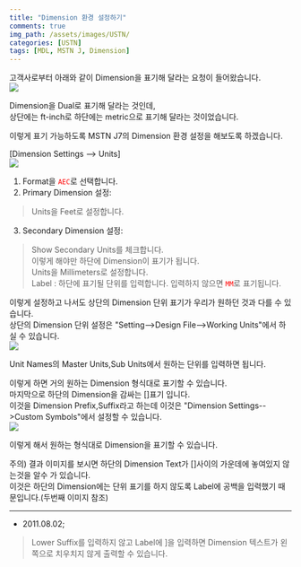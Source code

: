 ```yaml
---
title: "Dimension 환경 설정하기"
comments: true 
img_path: /assets/images/USTN/
categories: [USTN]
tags: [MDL, MSTN J, Dimension]
---
```


고객사로부터 아래와 같이 Dimension을 표기해 달라는 요청이 들어왔습니다.\
![](2011-07-05-64.png)


Dimension을 Dual로 표기해 달라는 것인데,\
상단에는 ft-inch로 하단에는 metric으로 표기해 달라는 것이었습니다.

이렇게 표기 가능하도록 MSTN J7의 Dimension 환경 설정을 해보도록 하겠습니다.

[Dimension Settings --> Units]\
![](2011-07-05-65.png)

1. Format을 <code style="color:red">AEC</code>로 선택합니다.
2. Primary Dimension 설정:
> Units을 Feet로 설정합니다.
3. Secondary Dimension 설정:
> Show Secondary Units를 체크합니다.\
> 이렇게 해야만 하단에 Dimension이 표기가 됩니다.\
> Units을 Millimeters로 설정합니다.\
> Label : 하단에 표기될 단위를 입력합니다. 입력하지 않으면 <code style="color:red">MM</code>로 표기됩니다.

이렇게 설정하고 나서도 상단의 Dimension 단위 표기가 우리가 원하던 것과 다를 수 있습니다.\
상단의 Dimension 단위 설정은 "Setting-->Design File-->Working Units"에서 하실 수 있습니다.\
![](2011-07-05-66.png)


Unit Names의 Master Units,Sub Units에서 원하는 단위를 입력하면 됩니다.

이렇게 하면 거의 원하는 Dimension 형식대로 표기할 수 있습니다.\
마지막으로 하단의 Dimension을 감싸는 []표기 입니다.\
이것을 Dimension Prefix,Suffix라고 하는데 이것은 "Dimension Settings-->Custom Symbols"에서 설정할 수 있습니다.\
![](2011-07-05-67.png)


이렇게 해서 원하는 형식대로 Dimension을 표기할 수 있습니다.

주의) 결과 이미지를 보시면 하단의 Dimension Text가 []사이의 가운데에 놓여있지 않는것을 알수 가 있습니다.\
이것은 하단의 Dimension에는 단위 표기를 하지 않도록 Label에 공백을 입력했기 때문입니다.(두번째 이미지 참조)

---
* 2011.08.02;
> Lower Suffix를 입력하지 않고 Label에 ]을 입력하면 Dimension 텍스트가 왼쪽으로 치우치지 않게 출력할 수 있습니다.